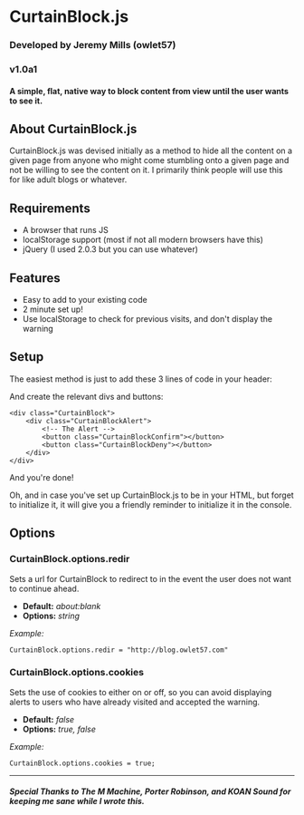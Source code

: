 # CurtainBlock.js
### Developed by Jeremy Mills (owlet57)
### v1.0a1
#### A simple, flat, native way to block content from view until the user wants to see it.

## About CurtainBlock.js

CurtainBlock.js was devised initially as a method to hide all the content on a given page from anyone who might come stumbling onto a given page and not be willing to see the content on it. I primarily think people will use this for like adult blogs or whatever.

## Requirements

* A browser that runs JS
* localStorage support (most if not all modern browsers have this)
* jQuery (I used 2.0.3 but you can use whatever)

## Features

* Easy to add to your existing code
* 2 minute set up!
* Use localStorage to check for previous visits, and don't display the warning

## Setup

The easiest method is just to add these 3 lines of code in your header:

  <link rel="stylesheet" href="CurtainBlock.css" />
	<script src="CurtainBlock.js"></script>
	<script>CurtainBlock.init = true;</script>

And create the relevant divs and buttons:

	<div class="CurtainBlock">
		<div class="CurtainBlockAlert">
			<!-- The Alert -->
			<button class="CurtainBlockConfirm"></button>
			<button class="CurtainBlockDeny"></button>
		</div>
	</div>

And you're done!

Oh, and in case you've set up CurtainBlock.js to be in your HTML, but forget to initialize it, it will give you a friendly reminder to initialize it in the console.

## Options

### CurtainBlock.options.redir

Sets a url for CurtainBlock to redirect to in the event the user does not want to continue ahead.

* **Default:** *about:blank*
* **Options:** *string*

*Example:*

	CurtainBlock.options.redir = "http://blog.owlet57.com"

### CurtainBlock.options.cookies

Sets the use of cookies to either on or off, so you can avoid displaying alerts to users who have already visited and accepted the warning.

* **Default:** *false*
* **Options:** *true, false*

*Example:*
	
	CurtainBlock.options.cookies = true;

*** 

##### Special Thanks to The M Machine, Porter Robinson, and KOAN Sound for keeping me sane while I wrote this.
